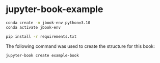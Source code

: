 # jupyter-book-example


```sh
conda create -n jbook-env python=3.10
conda activate jbook-env
```

```sh
pip install -r requirements.txt
```


The following command was used to create the structure for this book:

```sh
jupyter-book create example-book
```
